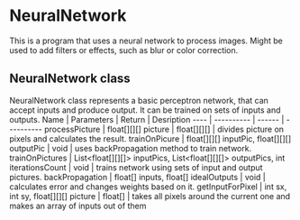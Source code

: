 # NeuralNetwork
This is a program that uses a neural network to process images. Might be used to add filters or effects, such as blur or color correction.
## NeuralNetwork class
NeuralNetwork class represents a basic perceptron network, that can accept inputs and produce output. It can be trained on sets of inputs and outputs.
Name | Parameters | Return | Desription 
---- | ---------- | ------ | ---------- 
processPicture | float[][][] picture | float[][][] | divides picture on pixels and calculates the result.
trainOnPicure | float[][][] inputPic, float[][][] outputPic | void | uses backPropagation method to train network.
trainOnPictures | List<float[][][]> inputPics, List<float[][][]> outputPics, int iterationsCount | void | trains network using sets of input and output pictures.
backPropagation | float[] inputs, float[] idealOutputs | void | calculates error and changes weights based on it.
getInputForPixel | int sx, int sy, float[][][] picture | float[] | takes all pixels around the current one and makes an array of inputs out of them
